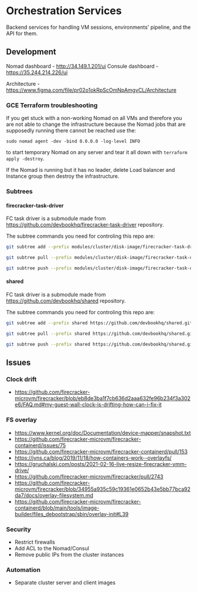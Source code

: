 # Orchestration Services

Backend services for handling VM sessions, environments' pipeline, and the API for them.

## Development
Nomad dashboard - http://34.149.1.201/ui
Consule dashboard - https://35.244.214.226/ui

Architecture - https://www.figma.com/file/pr02o1okRpScOmNpAmgvCL/Architecture

### GCE Terraform troubleshooting
If you get stuck with a non-working Nomad on all VMs and therefore you are not able to change the infrastructure because the Nomad jobs that are supposedly running there cannot be reached use the:
```
sudo nomad agent -dev -bind 0.0.0.0 -log-level INFO
```

to start temporary Nomad on any server and tear it all down with `terraform apply -destroy`.

If the Nomad is running but it has no leader, delete Load balancer and Instance group then destroy the infrastructure.

### Subtrees
#### firecracker-task-driver
FC task driver is a submodule made from https://github.com/devbookhq/firecracker-task-driver repository.

The subtree commands you need for controling this repo are:
```bash
git subtree add --prefix modules/cluster/disk-image/firecracker-task-driver https://github.com/devbookhq/firecracker-task-driver.git master
```

```bash
git subtree pull --prefix modules/cluster/disk-image/firecracker-task-driver https://github.com/devbookhq/firecracker-task-driver.git master
```

```bash
git subtree push --prefix modules/cluster/disk-image/firecracker-task-driver https://github.com/devbookhq/firecracker-task-driver.git master
```

#### shared
FC task driver is a submodule made from https://github.com/devbookhq/shared repository.

The subtree commands you need for controling this repo are:
```bash
git subtree add --prefix shared https://github.com/devbookhq/shared.git master
```

```bash
git subtree pull --prefix shared https://github.com/devbookhq/shared.git master
```

```bash
git subtree push --prefix shared https://github.com/devbookhq/shared.git master
```

## Issues
### Clock drift
- https://github.com/firecracker-microvm/firecracker/blob/eb8de3ba1f7cb636d2aaa632fe96b234f3a302e6/FAQ.md#my-guest-wall-clock-is-drifting-how-can-i-fix-it

### FS overlay
- https://www.kernel.org/doc/Documentation/device-mapper/snapshot.txt
- https://github.com/firecracker-microvm/firecracker-containerd/issues/75
- https://github.com/firecracker-microvm/firecracker-containerd/pull/153
- https://jvns.ca/blog/2019/11/18/how-containers-work--overlayfs/
- https://gruchalski.com/posts/2021-02-16-live-resize-firecracker-vmm-drive/
- https://github.com/firecracker-microvm/firecracker/pull/2743
- https://github.com/firecracker-microvm/firecracker/blob/34955a935c59c19361e0652b43e5bb77bca92da7/docs/overlay-filesystem.md
- https://github.com/firecracker-microvm/firecracker-containerd/blob/main/tools/image-builder/files_debootstrap/sbin/overlay-init#L39

### Security
- Restrict firewalls
- Add ACL to the Nomad/Consul
- Remove public IPs from the cluster instances

### Automation
- Separate cluster server and client images
